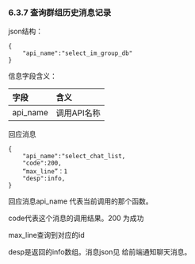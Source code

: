 ### 6.3.7 查询群组历史消息记录

json结构：

```
{
    "api_name":"select_im_group_db"
}
```

信息字段含义：

| 字段 | 含义 |
| :--- | :--- |
| api\_name | 调用API名称 |

回应消息

```
{
    "api_name":"select_chat_list,
    "code":200,
    “max_line”：1
    "desp":info,
}
```

回应消息api\_name 代表当前调用的那个函数。

code代表这个消息的调用结果。200 为成功

max\_line查询到对应的id

desp是返回的info数组。消息json见 给前端通知聊天消息。


